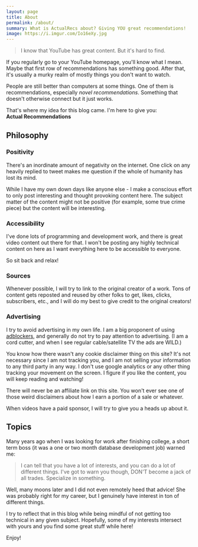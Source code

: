 ```yaml
---
layout: page
title: About
permalink: /about/
summary: What is ActualRecs about? Giving YOU great recommendations!
image: https://i.imgur.com/Io16eXy.jpg
---
```


> I know that YouTube has great content. But it's hard to find.

If you regularly go to your YouTube homepage, you'll know what I mean. Maybe that first row of recommendations has something good. After that, it's usually a murky realm of mostly things you don't want to watch.

People are still better than computers at some things. One of them is recommendations, especially *novel recommendations*. Something that doesn't otherwise connect but it just works. 

That's where my idea for this blog came. I'm here to give you:  
**Actual Recommendations**

## Philosophy
### Positivity
There's an inordinate amount of negativity on the internet. One click on any heavily replied to tweet makes me question if the whole of humanity has lost its mind.

While I have my own down days like anyone else - I make a conscious effort to only post interesting and thought provoking content here. The subject matter of the content might not be positive (for example, some true crime piece) but the content will be interesting.

### Accessibility
I've done lots of programming and development work, and there is great video content out there for that. I won't be posting any highly technical content on here as I want everything here to be accessible to everyone.

So sit back and relax!

### Sources
Whenever possible, I will try to link to the original creator of a work. Tons of content gets reposted and reused by other folks to get, likes, clicks, subscribers, etc., and I will do my best to give credit to the original creators!

### Advertising
I try to avoid advertising in my own life. I am a big proponent of using [adblockers](https://ublockorigin.com/), and generally do not try to pay attention to advertising. (I am a cord cutter, and when I see regular cable/satellite TV the ads are WILD.)

You know how there wasn't any cookie disclaimer thing on this site? It's not necessary since I am not tracking you, and I am not selling your information to any third party in any way. I don't use google analytics or any other thing tracking your movement on the screen. I figure if you like the content, you will keep reading and watching!

There will never be an affiliate link on this site. You won't ever see one of those weird disclaimers about how I earn a portion of a sale or whatever.

When videos have a paid sponsor, I will try to give you a heads up about it.

## Topics
Many years ago when I was looking for work after finishing college, a short term boss (it was a one or two month database development job) warned me:
> I can tell that you have a lot of interests, and you can do a lot of different things. I've got to warn you though, DON'T become a jack of all trades. Specialize in something.

Well, many moons later and I did not even remotely heed that advice! She was probably right for my career, but I genuinely have interest in ton of different things.

I try to reflect that in this blog while being mindful of not getting too technical in any given subject. Hopefully, some of my interests intersect with yours and you find some great stuff while here!

Enjoy!
